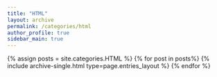 ```yaml
---
title: "HTML"  
layout: archive   
permalink: /categories/html   
author_profile: true   
sidebar_main: true  
---
```


{% assign posts = site.categories.HTML %}
{% for post in posts%} {% include archive-single.html type=page.entries_layout %} {% endfor %}